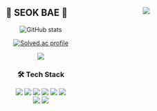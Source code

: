 <div align="center">
  <img align="right" src="http://mazassumnida.wtf/api/v2/generate_badge?boj=qotjr0151"/>
  
## 👋 SEOK BAE 👋 

![GitHub stats](https://github-readme-stats.vercel.app/api?username=BaeSeok&show_icons=true&theme=radical)




[![Solved.ac profile](http://mazassumnida.wtf/api/v2/generate_badge?boj=qotjr0151)](https://solved.ac/qotjr0151)

<div>
<a href="https://github.com/BaeSeokkim"><img src="https://hits.seeyoufarm.com/api/count/incr/badge.svg?url=https%3A%2F%2Fgithub.com%2FBaeSeokkim&count_bg=%2379C83D&title_bg=%23555555&icon=&icon_color=%23E7E7E7&title=Profile+views&edge_flat=true"/></a>
</div>



  
### 🛠 Tech Stack

<div>
<img src="https://img.shields.io/badge/C-A8B9CC?style=flat-square&logo=C&logoColor=white"/>
<img src="https://img.shields.io/badge/C++-00599C?style=flat-square&logo=C%2b%2b&logoColor=white"/>
<img src="https://img.shields.io/badge/SAS-489CFF?style=flat-square&logo=SAS&logoColor=white"/>
<img src="https://img.shields.io/badge/Python-3776AB?style=flat-square&logo=Python&logoColor=white"/>
<img src="https://img.shields.io/badge/R-000CB7?style=flat-square&logo=R&logoColor=white"/>
<img src="https://img.shields.io/badge/JavaScript-F7DF1E?style=flat-square&logo=JavaScript&logoColor=white"/><br/>
<img src="https://img.shields.io/badge/MySQL-4479A1?style=flat-square&logo=MySQL&logoColor=white"/>
<img src="https://img.shields.io/badge/GitHub-181717?style=flat-square&logo=GitHub&logoColor=white"/>
</div>
